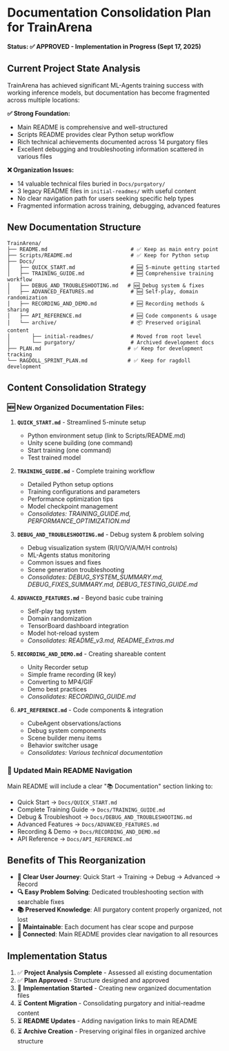 # Documentation Consolidation Plan for TrainArena

**Status: ✅ APPROVED - Implementation in Progress (Sept 17, 2025)**

## Current Project State Analysis

TrainArena has achieved significant ML-Agents training success with working inference models, but documentation has become fragmented across multiple locations:

**✅ Strong Foundation:**

- Main README is comprehensive and well-structured
- Scripts README provides clear Python setup workflow
- Rich technical achievements documented across 14 purgatory files
- Excellent debugging and troubleshooting information scattered in various files

**❌ Organization Issues:**

- 14 valuable technical files buried in `Docs/purgatory/`
- 3 legacy README files in `initial-readmes/` with useful content
- No clear navigation path for users seeking specific help types
- Fragmented information across training, debugging, advanced features

## New Documentation Structure

```
TrainArena/
├── README.md                           # ✅ Keep as main entry point
├── Scripts/README.md                   # ✅ Keep for Python setup
├── Docs/
│   ├── QUICK_START.md                  # 🆕 5-minute getting started
│   ├── TRAINING_GUIDE.md               # 🆕 Comprehensive training workflow
│   ├── DEBUG_AND_TROUBLESHOOTING.md   # 🆕 Debug system & fixes
│   ├── ADVANCED_FEATURES.md            # 🆕 Self-play, domain randomization
│   ├── RECORDING_AND_DEMO.md           # 🆕 Recording methods & sharing
│   ├── API_REFERENCE.md                # 🆕 Code components & usage
│   └── archive/                        # 📦 Preserved original content
│       ├── initial-readmes/            # Moved from root level
│       └── purgatory/                  # Archived development docs
├── PLAN.md                            # ✅ Keep for development tracking
└── RAGDOLL_SPRINT_PLAN.md             # ✅ Keep for ragdoll development
```

## Content Consolidation Strategy

### 🆕 New Organized Documentation Files:

1. **`QUICK_START.md`** - Streamlined 5-minute setup

   - Python environment setup (link to Scripts/README.md)
   - Unity scene building (one command)
   - Start training (one command)
   - Test trained model

2. **`TRAINING_GUIDE.md`** - Complete training workflow

   - Detailed Python setup options
   - Training configurations and parameters
   - Performance optimization tips
   - Model checkpoint management
   - _Consolidates: TRAINING_GUIDE.md, PERFORMANCE_OPTIMIZATION.md_

3. **`DEBUG_AND_TROUBLESHOOTING.md`** - Debug system & problem solving

   - Debug visualization system (R/I/O/V/A/M/H controls)
   - ML-Agents status monitoring
   - Common issues and fixes
   - Scene generation troubleshooting
   - _Consolidates: DEBUG_SYSTEM_SUMMARY.md, DEBUG_FIXES_SUMMARY.md, DEBUG_TESTING_GUIDE.md_

4. **`ADVANCED_FEATURES.md`** - Beyond basic cube training

   - Self-play tag system
   - Domain randomization
   - TensorBoard dashboard integration
   - Model hot-reload system
   - _Consolidates: README_v3.md, README_Extras.md_

5. **`RECORDING_AND_DEMO.md`** - Creating shareable content

   - Unity Recorder setup
   - Simple frame recording (R key)
   - Converting to MP4/GIF
   - Demo best practices
   - _Consolidates: RECORDING_GUIDE.md_

6. **`API_REFERENCE.md`** - Code components & integration
   - CubeAgent observations/actions
   - Debug system components
   - Scene builder menu items
   - Behavior switcher usage
   - _Consolidates: Various technical documentation_

### 🔗 Updated Main README Navigation

Main README will include a clear "📚 Documentation" section linking to:

- Quick Start → `Docs/QUICK_START.md`
- Complete Training Guide → `Docs/TRAINING_GUIDE.md`
- Debug & Troubleshoot → `Docs/DEBUG_AND_TROUBLESHOOTING.md`
- Advanced Features → `Docs/ADVANCED_FEATURES.md`
- Recording & Demo → `Docs/RECORDING_AND_DEMO.md`
- API Reference → `Docs/API_REFERENCE.md`

## Benefits of This Reorganization

- **🎯 Clear User Journey**: Quick Start → Training → Debug → Advanced → Record
- **🔍 Easy Problem Solving**: Dedicated troubleshooting section with searchable fixes
- **📚 Preserved Knowledge**: All purgatory content properly organized, not lost
- **🚀 Maintainable**: Each document has clear scope and purpose
- **🔗 Connected**: Main README provides clear navigation to all resources

## Implementation Status

1. ✅ **Project Analysis Complete** - Assessed all existing documentation
2. ✅ **Plan Approved** - Structure designed and approved
3. 🔄 **Implementation Started** - Creating new organized documentation files
4. ⏳ **Content Migration** - Consolidating purgatory and initial-readme content
5. ⏳ **README Updates** - Adding navigation links to main README
6. ⏳ **Archive Creation** - Preserving original files in organized archive structure
